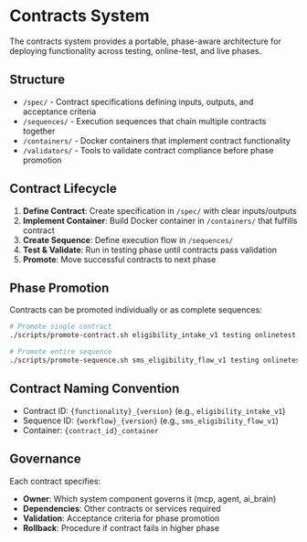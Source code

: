# Contracts System

The contracts system provides a portable, phase-aware architecture for deploying functionality across testing, online-test, and live phases.

## Structure

- `/spec/` - Contract specifications defining inputs, outputs, and acceptance criteria
- `/sequences/` - Execution sequences that chain multiple contracts together
- `/containers/` - Docker containers that implement contract functionality
- `/validators/` - Tools to validate contract compliance before phase promotion

## Contract Lifecycle

1. **Define Contract**: Create specification in `/spec/` with clear inputs/outputs
2. **Implement Container**: Build Docker container in `/containers/` that fulfills contract
3. **Create Sequence**: Define execution flow in `/sequences/` 
4. **Test & Validate**: Run in testing phase until contracts pass validation
5. **Promote**: Move successful contracts to next phase

## Phase Promotion

Contracts can be promoted individually or as complete sequences:

```bash
# Promote single contract
./scripts/promote-contract.sh eligibility_intake_v1 testing onlinetest

# Promote entire sequence  
./scripts/promote-sequence.sh sms_eligibility_flow_v1 testing onlinetest
```

## Contract Naming Convention

- Contract ID: `{functionality}_{version}` (e.g., `eligibility_intake_v1`)
- Sequence ID: `{workflow}_{version}` (e.g., `sms_eligibility_flow_v1`)
- Container: `{contract_id}_container`

## Governance

Each contract specifies:
- **Owner**: Which system component governs it (mcp, agent, ai_brain)
- **Dependencies**: Other contracts or services required
- **Validation**: Acceptance criteria for phase promotion
- **Rollback**: Procedure if contract fails in higher phase
